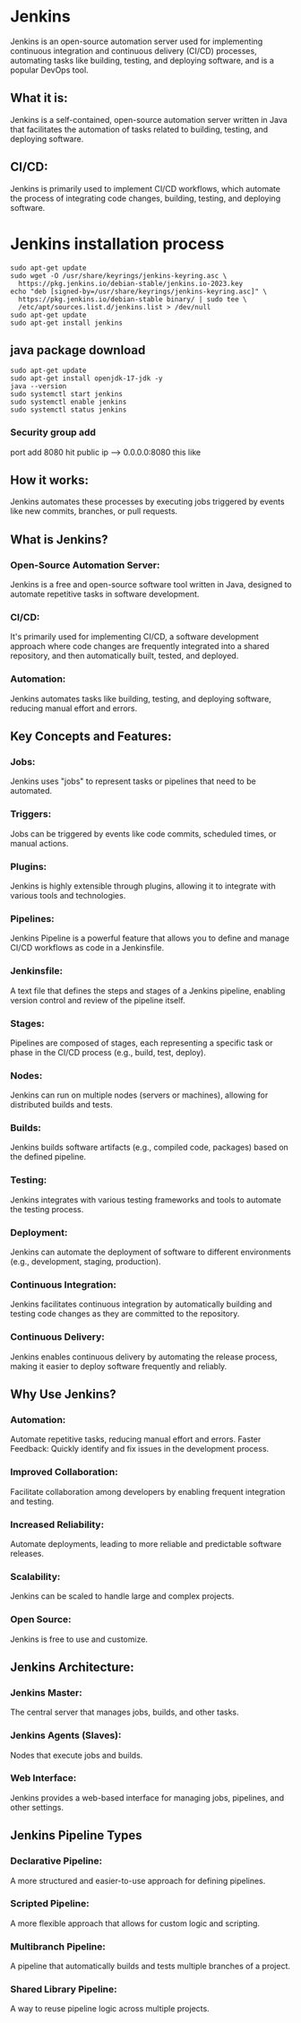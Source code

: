 # Jenkins
Jenkins is an open-source automation server used for implementing continuous integration and continuous delivery (CI/CD) processes, automating tasks like building, testing, and deploying software, and is a popular DevOps tool. 
## What it is:
Jenkins is a self-contained, open-source automation server written in Java that facilitates the automation of tasks related to building, testing, and deploying software. 
## CI/CD:
Jenkins is primarily used to implement CI/CD workflows, which automate the process of integrating code changes, building, testing, and deploying software. 

# Jenkins installation process
```
sudo apt-get update
sudo wget -O /usr/share/keyrings/jenkins-keyring.asc \
  https://pkg.jenkins.io/debian-stable/jenkins.io-2023.key
echo "deb [signed-by=/usr/share/keyrings/jenkins-keyring.asc]" \
  https://pkg.jenkins.io/debian-stable binary/ | sudo tee \
  /etc/apt/sources.list.d/jenkins.list > /dev/null
sudo apt-get update
sudo apt-get install jenkins
```

## java package download
```
sudo apt-get update
sudo apt-get install openjdk-17-jdk -y
java --version
sudo systemctl start jenkins
sudo systemctl enable jenkins
sudo systemctl status jenkins
```

### Security group add 
port add 8080 
hit public ip --> 0.0.0.0:8080 this like




















## How it works:
Jenkins automates these processes by executing jobs triggered by events like new commits, branches, or pull requests. 
## What is Jenkins?
### Open-Source Automation Server:
Jenkins is a free and open-source software tool written in Java, designed to automate repetitive tasks in software development. 
### CI/CD:
It's primarily used for implementing CI/CD, a software development approach where code changes are frequently integrated into a shared repository, and then automatically built, tested, and deployed. 
### Automation:
Jenkins automates tasks like building, testing, and deploying software, reducing manual effort and errors. 
## Key Concepts and Features:
### Jobs:
Jenkins uses "jobs" to represent tasks or pipelines that need to be automated. 
### Triggers:
Jobs can be triggered by events like code commits, scheduled times, or manual actions. 
### Plugins:
Jenkins is highly extensible through plugins, allowing it to integrate with various tools and technologies. 
### Pipelines:
Jenkins Pipeline is a powerful feature that allows you to define and manage CI/CD workflows as code in a Jenkinsfile. 
### Jenkinsfile:
A text file that defines the steps and stages of a Jenkins pipeline, enabling version control and review of the pipeline itself. 
### Stages:
Pipelines are composed of stages, each representing a specific task or phase in the CI/CD process (e.g., build, test, deploy). 
### Nodes:
Jenkins can run on multiple nodes (servers or machines), allowing for distributed builds and tests. 
### Builds:
Jenkins builds software artifacts (e.g., compiled code, packages) based on the defined pipeline. 
### Testing:
Jenkins integrates with various testing frameworks and tools to automate the testing process. 
### Deployment:
Jenkins can automate the deployment of software to different environments (e.g., development, staging, production). 
### Continuous Integration:
Jenkins facilitates continuous integration by automatically building and testing code changes as they are committed to the repository. 
### Continuous Delivery:
Jenkins enables continuous delivery by automating the release process, making it easier to deploy software frequently and reliably. 
## Why Use Jenkins?
### Automation:
Automate repetitive tasks, reducing manual effort and errors. 
Faster Feedback: Quickly identify and fix issues in the development process. 
### Improved Collaboration:
Facilitate collaboration among developers by enabling frequent integration and testing. 
### Increased Reliability: 
Automate deployments, leading to more reliable and predictable software releases. 
### Scalability: 
Jenkins can be scaled to handle large and complex projects. 
### Open Source: 
Jenkins is free to use and customize. 
## Jenkins Architecture:
### Jenkins Master: 
The central server that manages jobs, builds, and other tasks.
### Jenkins Agents (Slaves):
Nodes that execute jobs and builds.
### Web Interface: 
Jenkins provides a web-based interface for managing jobs, pipelines, and other settings. 
## Jenkins Pipeline Types
### Declarative Pipeline: 
A more structured and easier-to-use approach for defining pipelines.
### Scripted Pipeline:
A more flexible approach that allows for custom logic and scripting.
### Multibranch Pipeline:
A pipeline that automatically builds and tests multiple branches of a project.
### Shared Library Pipeline:
A way to reuse pipeline logic across multiple projects. 

